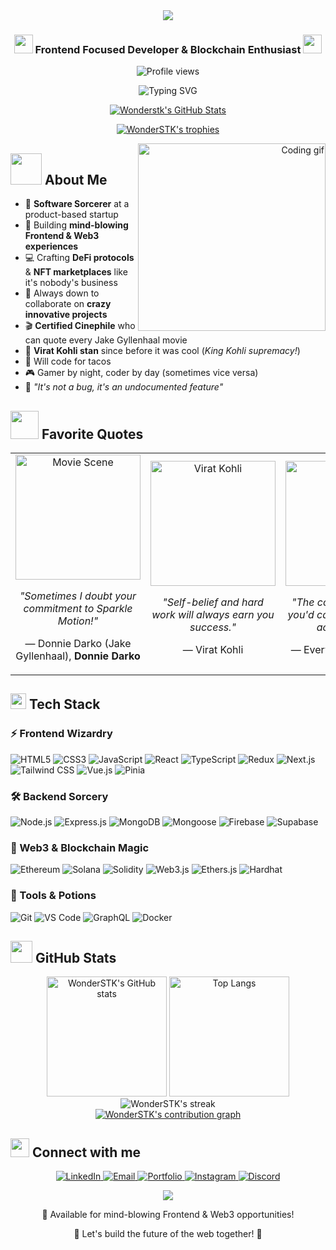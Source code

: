 

<!-- Movie Ticket Style Header -->
<div align="center">
  <img src="https://capsule-render.vercel.app/api?type=waving&color=gradient&customColorList=12&height=180&section=header&text=Mehul%20Kumar&fontSize=70&fontAlignY=35&desc=Software%20Developer%20%7C%20Web3%20Wizard&descAlignY=60&animation=fadeIn" />
</div>

<h3 align="center">
  <img src="https://media.giphy.com/media/WUlplcMpOCEmTGBtBW/giphy.gif" width="30"> 
  Frontend Focused Developer & Blockchain Enthusiast 
  <img src="https://media.giphy.com/media/WUlplcMpOCEmTGBtBW/giphy.gif" width="30">
</h3>

<p align="center">
  <img src="https://komarev.com/ghpvc/?username=WonderSTK&label=Profile%20views&color=0e75b6&style=flat" alt="Profile views" />
</p>

<div align="center">
  <img src="https://readme-typing-svg.herokuapp.com?font=Fira+Code&pause=1000&color=F7F7F7&center=true&vCenter=true&width=435&lines=Building+the+Web3+Future;Frontend+Magician;Blockchain+Enthusiast;Code+Craftsman;Movie+Buff;Cricket+Fanatic" alt="Typing SVG" />
</div>

<div align="center">
  
  [![Wonderstk's GitHub Stats](https://stats.quine.sh/Wonderstk/github?theme=light)](https://quine.sh)
  
</div>

<p align="center">
  <a href="https://github.com/ryo-ma/github-profile-trophy">
    <img src="https://github-profile-trophy.vercel.app/?username=WonderSTK&theme=discord&column=7&margin-w=15&margin-h=15" alt="WonderSTK's trophies" />
  </a>
</p>

<div align="right"> 
  <img src="gif.gif" width="300px" alt="Coding gif" align="right">
</div>

## <img src="https://media.giphy.com/media/VgCDAzcKvsR6OM0uWg/giphy.gif" width="50"> About Me

- 🏢 **Software Sorcerer** at a product-based startup
- 🔭 Building **mind-blowing Frontend & Web3 experiences**
- 💻 Crafting **DeFi protocols** & **NFT marketplaces** like it's nobody's business
- 👯 Always down to collaborate on **crazy innovative projects**
- 🎬 **Certified Cinephile** who can quote every Jake Gyllenhaal movie
- 🏏 **Virat Kohli stan** since before it was cool (*King Kohli supremacy!*)
- 🌮 Will code for tacos
- 🎮 Gamer by night, coder by day (sometimes vice versa)
- 💭 *"It's not a bug, it's an undocumented feature"*

## <img src="https://media.giphy.com/media/1fhj2FW0661V3Nb2Me/giphy.gif" width="45"> Favorite Quotes

<div align="center">
  <table>
    <tr>
      <td align="center">
        <img src="https://media.giphy.com/media/sYwp5A44HHrYQ/giphy.gif?cid=790b7611g5lvxkoik2pkwgevm3b47g28s8hz0bc3shn6d942&ep=v1_gifs_search&rid=giphy.gif&ct=g" width="200px" alt="Movie Scene" />
        <p><i>"Sometimes I doubt your commitment to Sparkle Motion!"</i></p>
        <p>— Donnie Darko (Jake Gyllenhaal), <b>Donnie Darko</b></p>
      </td>
      <td align="center">
        <img src="https://media0.giphy.com/media/v1.Y2lkPTc5MGI3NjExcnJ6NG1zaGN5YzE1M2xud2l5MTZ6bnZnczNmbXV1ZzhucWswMzlzZCZlcD12MV9pbnRlcm5hbF9naWZfYnlfaWQmY3Q9Zw/j8b1HyKmKxPtTDQ0m6/giphy.gif" width="200px" alt="Virat Kohli" />
        <p><i>"Self-belief and hard work will always earn you success."</i></p>
        <p>— Virat Kohli</p>
      </td>
      <td align="center">
        <img src="https://media.giphy.com/media/l0HlHFRbmaZtBRhXG/giphy.gif" width="200px" alt="Coding" />
        <p><i>"The code is more what you'd call guidelines than actual rules."</i></p>
        <p>— Every Developer Ever</p>
      </td>
    </tr>
  </table>
</div>

## <img src="https://media2.giphy.com/media/QssGEmpkyEOhBCb7e1/giphy.gif?cid=ecf05e47a0n3gi1bfqntqmob8g9aid1oyj2wr3ds3mg700bl&rid=giphy.gif" width="25"> Tech Stack

### ⚡ Frontend Wizardry
![HTML5](https://img.shields.io/badge/-HTML5-E34F26?style=for-the-badge&logo=html5&logoColor=white)
![CSS3](https://img.shields.io/badge/-CSS3-1572B6?style=for-the-badge&logo=css3)
![JavaScript](https://img.shields.io/badge/-JavaScript-F7DF1E?style=for-the-badge&logo=javascript&logoColor=black)
![React](https://img.shields.io/badge/-React-61DAFB?style=for-the-badge&logo=react&logoColor=black)
![TypeScript](https://img.shields.io/badge/-TypeScript-3178C6?style=for-the-badge&logo=typescript&logoColor=white)
![Redux](https://img.shields.io/badge/-Redux-764ABC?style=for-the-badge&logo=redux)
![Next.js](https://img.shields.io/badge/-Next.js-000000?style=for-the-badge&logo=next.js)
![Tailwind CSS](https://img.shields.io/badge/-Tailwind_CSS-38B2AC?style=for-the-badge&logo=tailwind-css&logoColor=white)
![Vue.js](https://img.shields.io/badge/-Vue.js-4FC08D?style=for-the-badge&logo=vue.js&logoColor=white)
![Pinia](https://img.shields.io/badge/-Pinia-FFD859?style=for-the-badge&logo=vue.js&logoColor=black)

### 🛠️ Backend Sorcery
![Node.js](https://img.shields.io/badge/-Node.js-339933?style=for-the-badge&logo=node.js&logoColor=white)
![Express.js](https://img.shields.io/badge/-Express.js-000000?style=for-the-badge&logo=express)
![MongoDB](https://img.shields.io/badge/-MongoDB-47A248?style=for-the-badge&logo=mongodb&logoColor=white)
![Mongoose](https://img.shields.io/badge/-Mongoose-880000?style=for-the-badge&logo=mongodb&logoColor=white)
![Firebase](https://img.shields.io/badge/-Firebase-FFCA28?style=for-the-badge&logo=firebase&logoColor=black)
![Supabase](https://img.shields.io/badge/-Supabase-3ECF8E?style=for-the-badge&logo=supabase&logoColor=white)

### 🔮 Web3 & Blockchain Magic
![Ethereum](https://img.shields.io/badge/-Ethereum-3C3C3D?style=for-the-badge&logo=ethereum)
![Solana](https://img.shields.io/badge/-Solana-000000?style=for-the-badge&logo=solana)
![Solidity](https://img.shields.io/badge/-Solidity-363636?style=for-the-badge&logo=solidity)
![Web3.js](https://img.shields.io/badge/-Web3.js-F16822?style=for-the-badge&logo=web3.js&logoColor=white)
![Ethers.js](https://img.shields.io/badge/-Ethers.js-2535A0?style=for-the-badge&logo=ethereum&logoColor=white)
![Hardhat](https://img.shields.io/badge/-Hardhat-FFF100?style=for-the-badge&logo=hardhat&logoColor=black)

### 🧰 Tools & Potions
![Git](https://img.shields.io/badge/-Git-F05032?style=for-the-badge&logo=git&logoColor=white)
![VS Code](https://img.shields.io/badge/-VS_Code-007ACC?style=for-the-badge&logo=visual-studio-code)
![GraphQL](https://img.shields.io/badge/-GraphQL-E10098?style=for-the-badge&logo=graphql)
![Docker](https://img.shields.io/badge/-Docker-2496ED?style=for-the-badge&logo=docker&logoColor=white)

## <img src="https://media.giphy.com/media/iY8CRBdQXODJSCERIr/giphy.gif" width="35"> GitHub Stats

<!-- Movie Ticket Style Stats -->
<div align="center">
  <img src="https://github-readme-stats.vercel.app/api?username=WonderSTK&show_icons=true&theme=radical&hide_border=true&bg_color=0D1117&title_color=F85D7F&icon_color=F8D866&border_radius=10" height="192px" alt="WonderSTK's GitHub stats" />
  <img src="https://github-readme-stats.vercel.app/api/top-langs/?username=WonderSTK&layout=compact&theme=radical&hide_border=true&bg_color=0D1117&title_color=F85D7F&border_radius=10" height="192px" alt="Top Langs" />
</div>

<div align="center">
  <img src="https://github-readme-streak-stats.herokuapp.com/?user=WonderSTK&theme=radical&hide_border=true&background=0D1117&stroke=F85D7F&fire=F85D7F&currStreakNum=FFFFFF&sideNums=F85D7F&ring=F85D7F&border_radius=10" alt="WonderSTK's streak" />
</div>

<!-- Animated Contribution Graph -->
<div align="center">
  <a href="https://github.com/WonderSTK">
    <img src="https://github-readme-activity-graph.vercel.app/graph?username=WonderSTK&bg_color=0D1117&color=F85D7F&line=F85D7F&point=FFFFFF&area=true&hide_border=true" alt="WonderSTK's contribution graph" />
  </a>
</div>

## <img src="https://media.giphy.com/media/LnQjpWaON8nhr21vNW/giphy.gif" width="30"> Connect with me

<p align="center">
  <a href="https://www.linkedin.com/in/mehul-kumar-19209b203" target="_blank">
    <img src="https://img.shields.io/badge/-LinkedIn-0077B5?style=for-the-badge&logo=linkedin&logoColor=white" alt="LinkedIn" />
  </a>
  <a href="mailto:mehulparmar9694@gmail.com">
    <img src="https://img.shields.io/badge/-Email-D14836?style=for-the-badge&logo=gmail&logoColor=white" alt="Email" />
  </a>
  <a href="https://personal-portfolio-liard-five.vercel.app/" target="_blank">
    <img src="https://img.shields.io/badge/-Portfolio-000000?style=for-the-badge&logo=react&logoColor=white" alt="Portfolio" />
  </a>
  <a href="https://instagram.com/wonderstk" target="_blank">
    <img src="https://img.shields.io/badge/-Instagram-E4405F?style=for-the-badge&logo=instagram&logoColor=white" alt="Instagram" />
  </a>
  <a href="https://discord.gg/im_mehuk#1819" target="_blank">
    <img src="https://img.shields.io/badge/-Discord-7289DA?style=for-the-badge&logo=discord&logoColor=white" alt="Discord" />
  </a>
</p>

<!-- Movie Credits Style Footer -->
<div align="center">
  <img src="https://capsule-render.vercel.app/api?type=waving&color=gradient&customColorList=12&height=120&section=footer&text=Now%20Playing:%20Life.js&fontSize=30&fontAlignY=80&animation=fadeIn" />
</div>

<p align="center">💼 Available for mind-blowing Frontend & Web3 opportunities!</p>
<p align="center">🌟 Let's build the future of the web together! 🚀</p>



